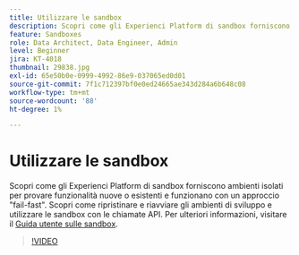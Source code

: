 ```yaml
---
title: Utilizzare le sandbox
description: Scopri come gli Experienci Platform di sandbox forniscono ambienti isolati per provare funzionalità nuove o esistenti e funzionano con un approccio "fail-fast". Scopri come ripristinare e riavviare gli ambienti di sviluppo e utilizzare le sandbox con le chiamate API.
feature: Sandboxes
role: Data Architect, Data Engineer, Admin
level: Beginner
jira: KT-4018
thumbnail: 29838.jpg
exl-id: 65e50b0e-0999-4992-86e9-037065ed0d01
source-git-commit: 7f1c712397bf0e0ed24665ae343d284a6b648c08
workflow-type: tm+mt
source-wordcount: '88'
ht-degree: 1%

---
```


# Utilizzare le sandbox

Scopri come gli Experienci Platform di sandbox forniscono ambienti isolati per provare funzionalità nuove o esistenti e funzionano con un approccio &quot;fail-fast&quot;. Scopri come ripristinare e riavviare gli ambienti di sviluppo e utilizzare le sandbox con le chiamate API. Per ulteriori informazioni, visitare il [Guida utente sulle sandbox](https://experienceleague.adobe.com/docs/experience-platform/sandbox/home.html?lang=it).

>[!VIDEO](https://video.tv.adobe.com/v/29838/?learn=on)


